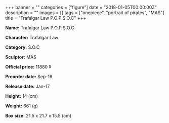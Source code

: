 +++
banner = ""
categories = ["figure"]
date = "2018-01-05T00:00:00Z"
description = ""
images = []
tags = ["onepiece", "portrait of pirates", "MAS"]
title = "Trafalgar Law P.O.P S.O.C"
+++

**Name:** Trafalgar Law P.O.P S.O.C

**Character:** Trafalgar Law

**Category:** S.O.C 

**Sculptor:** MAS

**Official price:** 11880 ¥

**Preorder date:** Sep-16

**Release date:** Jan-17

**Height:** 14 (cm)

**Weight:** 661 (g)

**Box size:** 21.5 x 21.7 x 15.5 (cm)


